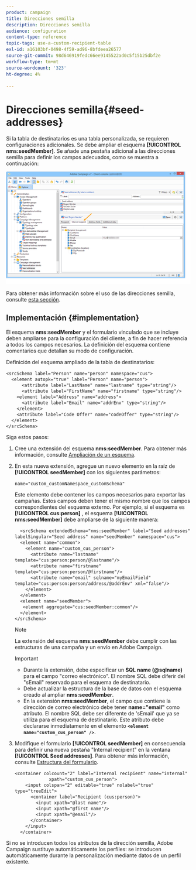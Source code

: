 ```yaml
---
product: campaign
title: Direcciones semilla
description: Direcciones semilla
audience: configuration
content-type: reference
topic-tags: use-a-custom-recipient-table
exl-id: a16103bf-0498-4f59-ad96-8bfdeea26577
source-git-commit: 98d646919fedc66ee9145522ad0c5f15b25dbf2e
workflow-type: tm+mt
source-wordcount: '323'
ht-degree: 4%

---
```


# Direcciones semilla{#seed-addresses}

Si la tabla de destinatarios es una tabla personalizada, se requieren configuraciones adicionales. Se debe ampliar el esquema **[!UICONTROL nms:seedMember]**. Se añade una pestaña adicional a las direcciones semilla para definir los campos adecuados, como se muestra a continuación:

![](assets/s_ncs_user_seedlist_new_tab.png)

Para obtener más información sobre el uso de las direcciones semilla, consulte [esta sección](../../delivery/using/about-seed-addresses.md).

## Implementación {#implementation}

El esquema **nms:seedMember** y el formulario vinculado que se incluye deben ampliarse para la configuración del cliente, a fin de hacer referencia a todos los campos necesarios. La definición del esquema contiene comentarios que detallan su modo de configuración.

Definición del esquema ampliado de la tabla de destinatarios:

```
<srcSchema label="Person" name="person" namespace="cus">
  <element autopk="true" label="Person" name="person">
      <attribute label="LastName" name="lastname" type="string"/>
      <attribute label="FirstName" name="firstname" type="string"/>
    <element label="Address" name="address">
      <attribute label="Email" name="addrEnv" type="string"/>
    </element>
    <attribute label="Code Offer" name="codeOffer" type="string"/>
  </element>
</srcSchema>
```

Siga estos pasos:

1. Cree una extensión del esquema **nms:seedMember**. Para obtener más información, consulte [Ampliación de un esquema](../../configuration/using/extending-a-schema.md).
1. En esta nueva extensión, agregue un nuevo elemento en la raíz de **[!UICONTROL seedMember]** con los siguientes parámetros:

   ```
   name="custom_customNamespace_customSchema"
   ```

   Este elemento debe contener los campos necesarios para exportar las campañas. Estos campos deben tener el mismo nombre que los campos correspondientes del esquema externo. Por ejemplo, si el esquema es **[!UICONTROL cus:person]** , el esquema **[!UICONTROL nms:seedMember]** debe ampliarse de la siguiente manera:

   ```
     <srcSchema extendedSchema="nms:seedMember" label="Seed addresses" labelSingular="Seed address" name="seedMember" namespace="cus">
     <element name="common">
       <element name="custom_cus_person">
         <attribute name="lastname" template="cus:person:person/@lastname"/>
         <attribute name="firstname" template="cus:person:person/@firstname"/>
         <attribute name="email" sqlname="myEmailField" template="cus:person:person/address/@addrEnv" xml="false"/>
       </element>
     </element>
     <element name="seedMember">
      <element aggregate="cus:seedMember:common"/>
     </element>
   </srcSchema>
   ```

   >[!NOTE]
   >
   >La extensión del esquema **nms:seedMember** debe cumplir con las estructuras de una campaña y un envío en Adobe Campaign.

   >[!IMPORTANT]
   >
   >
   >    
   >    
   >    * Durante la extensión, debe especificar un **SQL name (@sqlname)** para el campo &quot;correo electrónico&quot;. El nombre SQL debe diferir del &quot;sEmail&quot; reservado para el esquema de destinatario.
   >    * Debe actualizar la estructura de la base de datos con el esquema creado al ampliar **nms:seedMember**.
   >    * En la extensión **nms:seedMember**, el campo que contiene la dirección de correo electrónico debe tener **name=&quot;email&quot;** como atributo. El nombre SQL debe ser diferente de &#39;sEmail&#39; que ya se utiliza para el esquema de destinatario. Este atributo debe declararse inmediatamente en el elemento **`<element name="custom_cus_person" />`**.


1. Modifique el formulario **[!UICONTROL seedMember]** en consecuencia para definir una nueva pestaña &quot;Internal recipient&quot; en la ventana **[!UICONTROL Seed addresses]**. Para obtener más información, consulte [Estructura del formulario](../../configuration/using/form-structure.md).

   ```
   <container colcount="2" label="Internal recipient" name="internal"
                xpath="custom_cus_person">
       <input colspan="2" editable="true" nolabel="true" type="treeEdit">
         <container label="Recipient (cus:person)">
           <input xpath="@last name"/>
           <input xpath="@first name"/>
           <input xpath="@email"/>
         </container>
       </input>
     </container>
   ```

Si no se introducen todos los atributos de la dirección semilla, Adobe Campaign sustituye automáticamente los perfiles: se introducen automáticamente durante la personalización mediante datos de un perfil existente.

